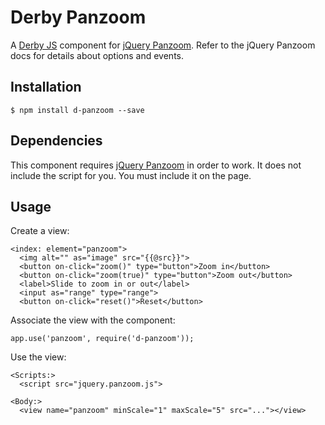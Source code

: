 Derby Panzoom
=============

A [Derby JS](http://derbyjs.com) component for [jQuery Panzoom](https://github.com/timmywil/jquery.panzoom).
Refer to the jQuery Panzoom docs for details about options and events.

Installation
------------

    $ npm install d-panzoom --save

Dependencies
------------

This component requires [jQuery Panzoom](https://github.com/timmywil/jquery.panzoom) in order to work.
It does not include the script for you. You must include it on the page.

Usage
-----

Create a view:

    <index: element="panzoom">
      <img alt="" as="image" src="{{@src}}">
      <button on-click="zoom()" type="button">Zoom in</button>
      <button on-click="zoom(true)" type="button">Zoom out</button>
      <label>Slide to zoom in or out</label>
      <input as="range" type="range">
      <button on-click="reset()">Reset</button>

Associate the view with the component:

    app.use('panzoom', require('d-panzoom'));

Use the view:

    <Scripts:>
      <script src="jquery.panzoom.js">

    <Body:>
      <view name="panzoom" minScale="1" maxScale="5" src="..."></view>
